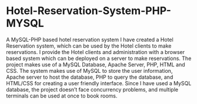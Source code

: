 # Hotel-Reservation-System-PHP-MYSQL
A MySQL-PHP based hotel reservation system  I have created a Hotel Reservation system, which can be used by the Hotel clients to make reservations. I provide the Hotel clients and administration with a browser based system which can be deployed on a server to make reservations.  The project makes use of a MySQL Database, Apache Server, PHP, HTML and CSS. The system makes use of MySQL to store the user information, Apache server to host the database, PHP to query the database, and HTML/CSS for creating a user friendly interface. Since I have used a MySQL database, the project doesn’t face concurrency problems, and multiple terminals can be used at once to book rooms.

